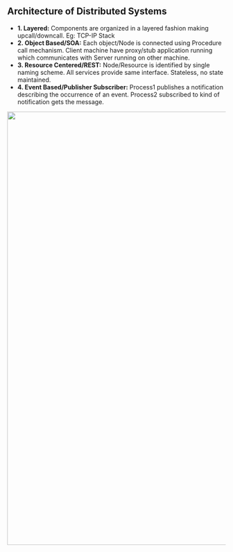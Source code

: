 ## Architecture of Distributed Systems
- **1. Layered:** Components are organized in a layered fashion making upcall/downcall. Eg: TCP-IP Stack
- **2. Object Based/SOA:** Each object/Node is connected using Procedure call mechanism. Client machine have proxy/stub application running which communicates with Server running on other machine.
- **3. Resource Centered/REST:** Node/Resource is identified by single naming scheme. All services provide same interface. Stateless, no state maintained.
- **4. Event Based/Publisher Subscriber:** Process1 publishes a notification describing the occurrence of an event. Process2 subscribed to kind of notification gets the message.


<img src="https://i.ibb.co/GkVPV73/architecture-types-of-distributed-systems.png" width=1000 />
